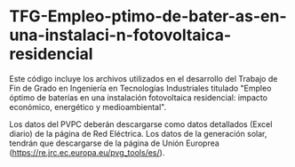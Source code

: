 # TFG-Empleo-ptimo-de-bater-as-en-una-instalaci-n-fotovoltaica-residencial
Este código incluye los archivos utilizados en el desarrollo del Trabajo de Fin de Grado en Ingeniería en Tecnologías Industriales titulado "Empleo óptimo de baterías en una instalación fotovoltaica residencial: impacto económico, energético y medioambiental".

Los datos del PVPC deberán descargarse como datos detallados (Excel diario) de la página de Red Eléctrica.
Los datos de la generación solar, tendrán que descargarse de la página de Unión Europrea (https://re.jrc.ec.europa.eu/pvg_tools/es/).
